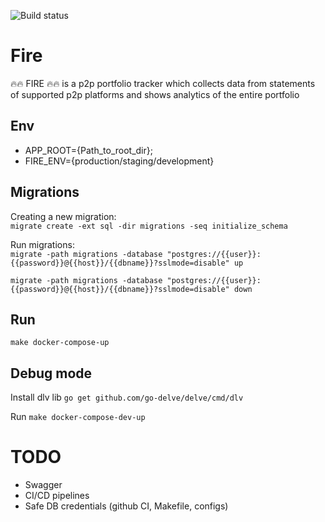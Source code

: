 ![Build status](https://github.com/denisandreenko/fire/actions/workflows/ci.yaml/badge.svg)

# Fire
🔥🔥 FIRE 🔥🔥 is a p2p portfolio tracker which collects data from statements of supported p2p platforms and shows analytics of the entire portfolio  

## Env
- APP_ROOT={Path_to_root_dir};
- FIRE_ENV={production/staging/development}

## Migrations
Creating a new migration: <br>
```migrate create -ext sql -dir migrations -seq initialize_schema```

Run migrations: <br>
```migrate -path migrations -database "postgres://{{user}}:{{password}}@{{host}}/{{dbname}}?sslmode=disable" up```

```migrate -path migrations -database "postgres://{{user}}:{{password}}@{{host}}/{{dbname}}?sslmode=disable" down```

## Run
```make docker-compose-up```

## Debug mode
Install dlv lib
```go get github.com/go-delve/delve/cmd/dlv```

Run
```make docker-compose-dev-up```

# TODO
- Swagger
- CI/CD pipelines
- Safe DB credentials (github CI, Makefile, configs)